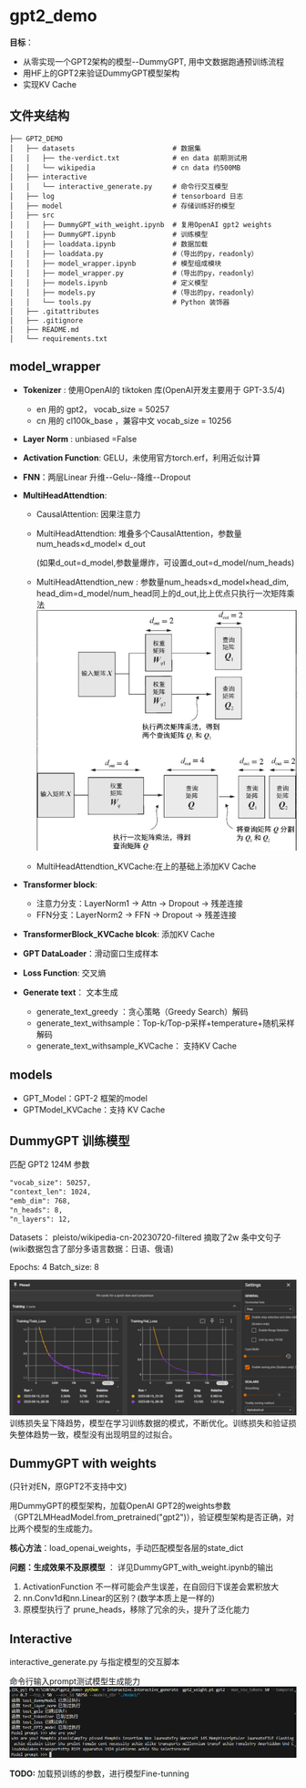 # gpt2_demo

**目标**：
* 从零实现一个GPT2架构的模型--DummyGPT, 用中文数据跑通预训练流程
* 用HF上的GPT2来验证DummyGPT模型架构
* 实现KV Cache

## 文件夹结构


    ├── GPT2_DEMO
    │   ├── datasets                        # 数据集
    │   │   ├── the-verdict.txt             # en data 前期测试用
    │   │   └── wikipedia                   # cn data 约500MB
    │   ├── interactive
    │   │   └── interactive_generate.py     # 命令行交互模型
    │   ├── log                             # tensorboard 日志
    │   ├── model                           # 存储训练好的模型
    │   ├── src
    │   │   ├── DummyGPT_with_weight.ipynb  # 复用OpenAI gpt2 weights
    │   │   ├── DummyGPT.ipynb              # 训练模型
    │   │   ├── loaddata.ipynb              # 数据加载
    │   │   ├── loaddata.py                 #（导出的py，readonly）
    │   │   ├── model_wrapper.ipynb         # 模型组成模块
    │   │   ├── model_wrapper.py            #（导出的py，readonly）
    │   │   ├── models.ipynb                # 定义模型
    │   │   ├── models.py                   #（导出的py，readonly）
    │   │   └── tools.py                    # Python 装饰器
    │   ├── .gitattributes
    │   ├── .gitignore
    │   ├── README.md
    │   └── requirements.txt

## model_wrapper
* **Tokenizer** : 使用OpenAI的 tiktoken 库(OpenAI开发主要用于 GPT-3.5/4)
   * en 用的 gpt2， vocab_size = 50257
   * cn 用的 cl100k_base ，兼容中文 vocab_size = 10256
  
* **Layer Norm** :  unbiased =False
* **Activation Function**: GELU，未使用官方torch.erf，利用近似计算
* **FNN**：两层Linear 升维--Gelu--降维--Dropout
* **MultiHeadAttendtion**:
  * CausalAttention: 因果注意力
  * MultiHeadAttendtion: 堆叠多个CausalAttention，参数量num_heads×d_model× d_out
  
    (如果d_out=d_model,参数量爆炸，可设置d_out=d_model/num_heads)
  * MultiHeadAttendtion_new : 参数量num_heads×d_model×head_dim, head_dim=d_model/num_head同上的d_out,比上优点只执行一次矩阵乘法 
    ![att diff](./img/attn.png)

  * MultiHeadAttendtion_KVCache:在上的基础上添加KV Cache

* **Transformer block**:
  * 注意力分支：LayerNorm1 -> Attn -> Dropout -> 残差连接
  * FFN分支：LayerNorm2 -> FFN -> Dropout -> 残差连接
* **TransformerBlock_KVCache blcok**: 添加KV Cache

* **GPT DataLoader**：滑动窗口生成样本
* **Loss Function**:  交叉熵
* **Generate text**： 文本生成
  * generate_text_greedy ：贪心策略（Greedy Search）解码
  * generate_text_withsample：Top-k/Top-p采样+temperature+随机采样解码
  * generate_text_withsample_KVCache： 支持KV Cache 
## models
  * GPT_Model：GPT-2 框架的model
  * GPTModel_KVCache：支持 KV Cache

## DummyGPT 训练模型

匹配 GPT2 124M 参数

    "vocab_size": 50257,     
    "context_len": 1024,  
    "emb_dim": 768,          
    "n_heads": 8,          
    "n_layers": 12, 

Datasets： pleisto/wikipedia-cn-20230720-filtered  摘取了2w 条中文句子(wiki数据包含了部分多语言数据：日语、俄语)

Epochs: 4
Batch_size: 8

![alt text](img/loss.jpg)
训练损失呈下降趋势，模型在学习训练数据的模式，不断优化。训练损失和验证损失整体趋势一致，模型没有出现明显的过拟合。

## DummyGPT with weights 

(只针对EN，原GPT2不支持中文)

用DummyGPT的模型架构，加载OpenAI GPT2的weights参数（GPT2LMHeadModel.from_pretrained("gpt2")），验证模型架构是否正确，对比两个模型的生成能力。

**核心方法**：load_openai_weights，手动匹配模型各层的state_dict

**问题：生成效果不及原模型** ：
详见DummyGPT_with_weight.ipynb的输出
1. ActivationFunction 不一样可能会产生误差，在自回归下误差会累积放大
2. nn.Conv1d和nn.Linear的区别？(数学本质上是一样的)
3. 原模型执行了 prune_heads，移除了冗余的头，提升了泛化能力


## Interactive 

interactive_generate.py 与指定模型的交互脚本

命令行输入prompt测试模型生成能力
![alt text](./img/interactive.png)

**TODO:** 加载预训练的参数，进行模型Fine-tunning